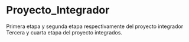 # Proyecto_Integrador
Primera etapa y segunda etapa respectivamente del proyecto integrador
Tercera y cuarta etapa del proyecto integrados.
